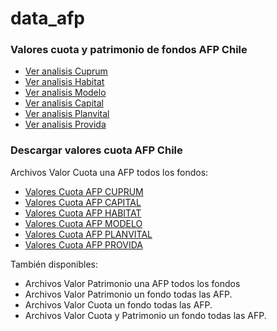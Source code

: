 # data_afp

### Valores cuota y patrimonio de fondos AFP Chile

- [Ver analisis Cuprum](http://nbviewer.jupyter.org/github/collabmarket/data_afp/blob/master/ValoresCuotaCuprum.ipynb)
- [Ver analisis Habitat](http://nbviewer.jupyter.org/github/collabmarket/data_afp/blob/master/ValoresCuotaHabitat.ipynb)
- [Ver analisis Modelo](http://nbviewer.jupyter.org/github/collabmarket/data_afp/blob/master/ValoresCuotaModelo.ipynb)
- [Ver analisis Capital](http://nbviewer.jupyter.org/github/collabmarket/data_afp/blob/master/ValoresCuotaCapital.ipynb)
- [Ver analisis Planvital](http://nbviewer.jupyter.org/github/collabmarket/data_afp/blob/master/ValoresCuotaPlanvital.ipynb)
- [Ver analisis Provida](http://nbviewer.jupyter.org/github/collabmarket/data_afp/blob/master/ValoresCuotaProvida.ipynb)

### Descargar valores cuota AFP Chile

Archivos Valor Cuota una AFP todos los fondos:

- [Valores Cuota AFP CUPRUM](https://rawgit.com/collabmarket/data_afp/master/data/VC-CUPRUM.csv)
- [Valores Cuota AFP CAPITAL](https://rawgit.com/collabmarket/data_afp/master/data/VC-CAPITAL.csv)
- [Valores Cuota AFP HABITAT](https://rawgit.com/collabmarket/data_afp/master/data/VC-HABITAT.csv)
- [Valores Cuota AFP MODELO](https://rawgit.com/collabmarket/data_afp/master/data/VC-MODELO.csv)
- [Valores Cuota AFP PLANVITAL](https://rawgit.com/collabmarket/data_afp/master/data/VC-PLANVITAL.csv)
- [Valores Cuota AFP PROVIDA](https://rawgit.com/collabmarket/data_afp/master/data/VC-PROVIDA.csv)

También disponibles: 

- Archivos Valor Patrimonio una AFP todos los fondos
- Archivos Valor Patrimonio un fondo todas las AFP.
- Archivos Valor Cuota un fondo todas las AFP.
- Archivos Valor Cuota y Patrimonio un fondo todas las AFP.


